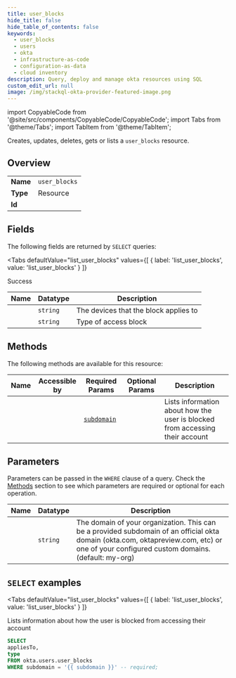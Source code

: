 ```yaml
--- 
title: user_blocks
hide_title: false
hide_table_of_contents: false
keywords:
  - user_blocks
  - users
  - okta
  - infrastructure-as-code
  - configuration-as-data
  - cloud inventory
description: Query, deploy and manage okta resources using SQL
custom_edit_url: null
image: /img/stackql-okta-provider-featured-image.png
---
```


import CopyableCode from '@site/src/components/CopyableCode/CopyableCode';
import Tabs from '@theme/Tabs';
import TabItem from '@theme/TabItem';

Creates, updates, deletes, gets or lists a <code>user_blocks</code> resource.

## Overview
<table><tbody>
<tr><td><b>Name</b></td><td><code>user_blocks</code></td></tr>
<tr><td><b>Type</b></td><td>Resource</td></tr>
<tr><td><b>Id</b></td><td><CopyableCode code="okta.users.user_blocks" /></td></tr>
</tbody></table>

## Fields

The following fields are returned by `SELECT` queries:

<Tabs
    defaultValue="list_user_blocks"
    values={[
        { label: 'list_user_blocks', value: 'list_user_blocks' }
    ]}
>
<TabItem value="list_user_blocks">

Success

<table>
<thead>
    <tr>
    <th>Name</th>
    <th>Datatype</th>
    <th>Description</th>
    </tr>
</thead>
<tbody>
<tr>
    <td><CopyableCode code="appliesTo" /></td>
    <td><code>string</code></td>
    <td>The devices that the block applies to</td>
</tr>
<tr>
    <td><CopyableCode code="type" /></td>
    <td><code>string</code></td>
    <td>Type of access block</td>
</tr>
</tbody>
</table>
</TabItem>
</Tabs>

## Methods

The following methods are available for this resource:

<table>
<thead>
    <tr>
    <th>Name</th>
    <th>Accessible by</th>
    <th>Required Params</th>
    <th>Optional Params</th>
    <th>Description</th>
    </tr>
</thead>
<tbody>
<tr>
    <td><a href="#list_user_blocks"><CopyableCode code="list_user_blocks" /></a></td>
    <td><CopyableCode code="select" /></td>
    <td><a href="#parameter-subdomain"><code>subdomain</code></a></td>
    <td></td>
    <td>Lists information about how the user is blocked from accessing their account</td>
</tr>
</tbody>
</table>

## Parameters

Parameters can be passed in the `WHERE` clause of a query. Check the [Methods](#methods) section to see which parameters are required or optional for each operation.

<table>
<thead>
    <tr>
    <th>Name</th>
    <th>Datatype</th>
    <th>Description</th>
    </tr>
</thead>
<tbody>
<tr id="parameter-subdomain">
    <td><CopyableCode code="subdomain" /></td>
    <td><code>string</code></td>
    <td>The domain of your organization. This can be a provided subdomain of an official okta domain (okta.com, oktapreview.com, etc) or one of your configured custom domains. (default: my-org)</td>
</tr>
</tbody>
</table>

## `SELECT` examples

<Tabs
    defaultValue="list_user_blocks"
    values={[
        { label: 'list_user_blocks', value: 'list_user_blocks' }
    ]}
>
<TabItem value="list_user_blocks">

Lists information about how the user is blocked from accessing their account

```sql
SELECT
appliesTo,
type
FROM okta.users.user_blocks
WHERE subdomain = '{{ subdomain }}' -- required;
```
</TabItem>
</Tabs>
